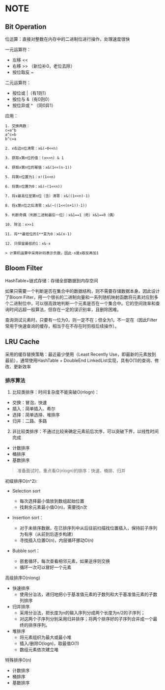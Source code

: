 # NOTE

  

## Bit Operation

位运算：直接对整数在内存中的二进制位进行操作，处理速度很快

一元运算符：

- 左移 <<
- 右移 >> 
（新位补0，老位去除）
- 按位取反 ~

二元运算符：
- 按位或 |（有1则1）
- 按位与 &（有0则0）
- 按位异或 ^ （同0异1）

应用：

```
1. 交换两数：
c=a^b
a^c=b
b^c=a

2. x右边n位清零：x&(~0<<n)

3. 获取x第n位的值：(x>>n) & 1

4. 获取x第n位的幂值：x&(1<<(n-1))

5. 将第n位置为1：x!(1<<n)

6. 将第n位置为0：x&(~(1<<n))

7. 将x最高位至第n位（含）清零：x&((1<<n)-1)

8. 将x第n位之后清零：x&(~((1<<(n+1))-1))

9. 判断奇偶（判断二进制最后一位）：x&1==1（奇）x&1==0（偶）

10. 除法：x>>1 

11. 将**最低位的1**变为0：x&(x-1)

12. 只保留最低的1：x&-x

> 计算机运算中采用补码表示负数，因此-x是x取反再加1
```


## Bloom Filter

HashTable+链式存储：存储全部数据到内存空间

如果只需要一个判断是否在集合中的数据结构，则不需要存储数据本身。因此设计了Bloom Filter，用一个很长的二进制向量和一系列随机映射函数将元素对应到多个二进制位中，可以很高效地判断一个元素是否在一个集合中。它的空间效率和查询时间远超一般算法，但存在一定的误识别率，且删除困难。

查询测试元素时，只要有一位为0，则一定不在；但全为1，不一定在（因此Filter常用于快速查询的缓存，相当于在不存在时剪枝后续操作）。


## LRU Cache

采用的缓存替换策略：最近最少使用（Least Recently Use，即最新的元素放到最前），通常使用HashTable + DoubleEnd LinkedList实现，具有O(1)的查询、修改、更新效率

### 排序算法

1. 比较类排序：时间复杂度不能突破O(nlogn)：
- 交换：冒泡，快速
- 插入：简单插入、希尔
- 选择：简单选择、堆排序
- 归并：二路、多路

2. 非比较类排序：不通过比较来确定元素前后次序，可以突破下界，以线性时间完成
- 计数排序
- 桶排序
- 基数排序

> 准备面试时，重点看O(nlogn)的排序：快速、桶排、归并

初级排序O(n^2):
- Selection sort
    - 每次选择最小值放到数组起始位置
    - 找剩余元素最小值O(n)，需要找n次

- Insertion sort：
    - 对于未排序数据，在已排序列中从后往前扫描找位置插入，保持前子序列为有序（从前到后逐步构建）
    - 寻找插入位置O(n)，内层循环挪动O(n)
- Bubble sort：
    - 嵌套循环，每次查看相邻元素，如果逆序则交换
    - 循环一次可以冒好一个元素

高级排序O(nlong)
- 快速排序
    - 使用分治法，递归地把小于基准值元素的子数列和大于基准值元素的子数列排序 
- 归并排序
    - 采用分治法，把长度为n的输入序列分成两个长度为n/2的子序列；
    - 对这两个子序列分别采用归并排序；将两个排序好的子序列合并成一个最终的排序序列。
- 堆排序
    - 将元素组织为最大或最小堆  
    - 插入/删除O(logn)，取最值O(1)
    - 数组元素依次建立堆

特殊排序O(n)
- 计数排序
- 桶排序
- 基数排序